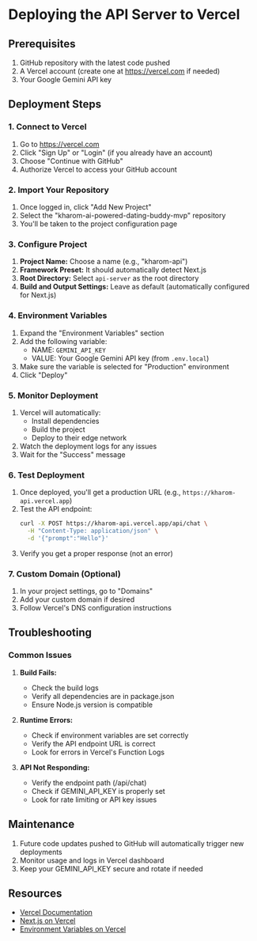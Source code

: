 # Deploying the API Server to Vercel

## Prerequisites
1. GitHub repository with the latest code pushed
2. A Vercel account (create one at https://vercel.com if needed)
3. Your Google Gemini API key

## Deployment Steps

### 1. Connect to Vercel
1. Go to https://vercel.com
2. Click "Sign Up" or "Login" (if you already have an account)
3. Choose "Continue with GitHub"
4. Authorize Vercel to access your GitHub account

### 2. Import Your Repository
1. Once logged in, click "Add New Project"
2. Select the "kharom-ai-powered-dating-buddy-mvp" repository
3. You'll be taken to the project configuration page

### 3. Configure Project
1. **Project Name:** Choose a name (e.g., "kharom-api")
2. **Framework Preset:** It should automatically detect Next.js
3. **Root Directory:** Select `api-server` as the root directory
4. **Build and Output Settings:** Leave as default (automatically configured for Next.js)

### 4. Environment Variables
1. Expand the "Environment Variables" section
2. Add the following variable:
   - NAME: `GEMINI_API_KEY`
   - VALUE: Your Google Gemini API key (from `.env.local`)
3. Make sure the variable is selected for "Production" environment
4. Click "Deploy"

### 5. Monitor Deployment
1. Vercel will automatically:
   - Install dependencies
   - Build the project
   - Deploy to their edge network
2. Watch the deployment logs for any issues
3. Wait for the "Success" message

### 6. Test Deployment
1. Once deployed, you'll get a production URL (e.g., `https://kharom-api.vercel.app`)
2. Test the API endpoint:
   ```bash
   curl -X POST https://kharom-api.vercel.app/api/chat \
     -H "Content-Type: application/json" \
     -d '{"prompt":"Hello"}'
   ```
3. Verify you get a proper response (not an error)

### 7. Custom Domain (Optional)
1. In your project settings, go to "Domains"
2. Add your custom domain if desired
3. Follow Vercel's DNS configuration instructions

## Troubleshooting

### Common Issues
1. **Build Fails:**
   - Check the build logs
   - Verify all dependencies are in package.json
   - Ensure Node.js version is compatible

2. **Runtime Errors:**
   - Check if environment variables are set correctly
   - Verify the API endpoint URL is correct
   - Look for errors in Vercel's Function Logs

3. **API Not Responding:**
   - Verify the endpoint path (/api/chat)
   - Check if GEMINI_API_KEY is properly set
   - Look for rate limiting or API key issues

## Maintenance
1. Future code updates pushed to GitHub will automatically trigger new deployments
2. Monitor usage and logs in Vercel dashboard
3. Keep your GEMINI_API_KEY secure and rotate if needed

## Resources
- [Vercel Documentation](https://vercel.com/docs)
- [Next.js on Vercel](https://nextjs.org/docs/deployment)
- [Environment Variables on Vercel](https://vercel.com/docs/concepts/projects/environment-variables)
